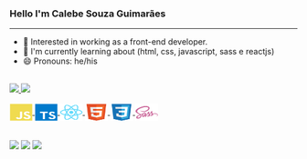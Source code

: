 ### Hello I'm Calebe Souza Guimarães
<hr>

- 🔭 Interested in working as a front-end developer.
- 🌱 I'm currently learning about (html, css, javascript, sass e reactjs)
- 😄 Pronouns: he/his

<br>

<div>
  <a href="https://github.com/calebesg">
  <img height="170em" src="https://github-readme-stats.vercel.app/api?username=calebesg&show_icons=true&theme=swift&include_all_commits=true&count_private=true&hide=prs,contribs"/>
  <img height="170em" src="https://github-readme-stats.vercel.app/api/top-langs/?username=calebesg&layout=compact&langs_count=6&theme=swift"/>
</div>
<br>
<div style="display: inline_block">
  <img align="center" alt="Calebe-Js" height="30" width="40" src="https://raw.githubusercontent.com/devicons/devicon/master/icons/javascript/javascript-plain.svg">
  <img align="center" alt="Calebe-Ts" height="30" width="40" src="https://raw.githubusercontent.com/devicons/devicon/master/icons/typescript/typescript-plain.svg">
  <img align="center" alt="Calebe-React" height="30" width="40" src="https://raw.githubusercontent.com/devicons/devicon/master/icons/react/react-original.svg">
  <img align="center" alt="Calebe-HTML" height="30" width="40" src="https://raw.githubusercontent.com/devicons/devicon/master/icons/html5/html5-original.svg">
  <img align="center" alt="Calebe-CSS" height="30" width="40" src="https://raw.githubusercontent.com/devicons/devicon/master/icons/css3/css3-original.svg">
  <img align="center" alt="Calebe-CSS" height="30" width="40" src="https://raw.githubusercontent.com/devicons/devicon/master/icons/sass/sass-original.svg">
</div><br><br>

<div> 
<a href="https://www.linkedin.com/in/calebesg" target="_blank"><img src="https://img.shields.io/badge/-LinkedIn-%230077B5?style=for-the-badge&logo=linkedin&logoColor=white" target="_blank"></a> 
  <a href="https://www.facebook.com/profile.php?id=100077443783376" target="_blank"><img src="https://img.shields.io/badge/-Facebook-3B5998?style=for-the-badge&logo=facebook&logoColor=white" target="_blank"></a>
  <a href = "mailto:calebeguimaraes10@gmail.com"><img src="https://img.shields.io/badge/-Gmail-db4a39?style=for-the-badge&logo=gmail&logoColor=white" target="_blank"></a>
</div>

